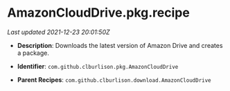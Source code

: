 # AmazonCloudDrive.pkg.recipe

_Last updated 2021-12-23 20:01:50Z_

- **Description**: Downloads the latest version of Amazon Drive and creates a package.

- **Identifier**: `com.github.clburlison.pkg.AmazonCloudDrive`

- **Parent Recipes**: `com.github.clburlison.download.AmazonCloudDrive`
